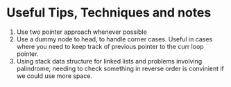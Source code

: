 # Useful Tips, Techniques and notes

1. Use two pointer approach whenever possible
2. Use a dummy node to head, to handle corner cases. Useful in cases where you need to keep track of previous pointer to the curr loop pointer. 
3. Using stack data structure for linked lists and problems involving palindrome, needing to check something in reverse order is convinient if we could use more space.
